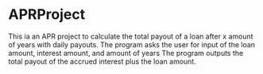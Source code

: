# APRProject
This ia an APR project to calculate the total payout of a loan after x amount of years with daily payouts.
The program asks the user for input of the loan amount, interest amount, and amount of years
The program outputs the total payout of the accrued interest plus the loan amount.
